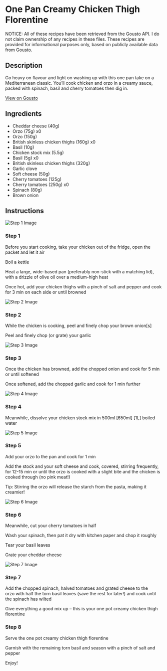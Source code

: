 # One Pan Creamy Chicken Thigh Florentine

NOTICE: All of these recipes have been retrieved from the Gousto API. I do not claim ownership of any recipes in these files. These recipes are provided for informational purposes only, based on publicly available data from Gousto.

## Description

Go heavy on flavour and light on washing up with this one pan take on a Mediterranean classic. You’ll cook chicken and orzo in a creamy sauce, packed with spinach, basil and cherry tomatoes then dig in.


[View on Gousto](https://www.gousto.co.uk/recipes/cookbook/one-pot-creamy-chicken-thigh-florentine)

## Ingredients

- Cheddar cheese (40g)
- Orzo (75g) x0
- Orzo (150g)
- British skinless chicken thighs (160g) x0
- Basil (10g)
- Chicken stock mix (5.5g)
- Basil (5g) x0
- British skinless chicken thighs (320g)
- Garlic clove
- Soft cheese (50g)
- Cherry tomatoes (125g)
- Cherry tomatoes (250g) x0
- Spinach (80g)
- Brown onion

## Instructions

![Step 1 Image](https://production-media.gousto.co.uk/cms/recipe-step-image/Step-1-1682085463866-x200.jpg)

### Step 1

Before you start cooking, take your chicken out of the fridge, open the packet and let it air

Boil a kettle

Heat a large, wide-based pan (preferably non-stick with a matching lid), with a drizzle of olive oil over a medium-high heat

Once hot, add your chicken thighs with a pinch of salt and pepper and cook for 3 min on each side or until browned

![Step 2 Image](https://production-media.gousto.co.uk/cms/recipe-step-image/Step-2-1682085468197-x200.jpg)

### Step 2

While the chicken is cooking, peel and finely chop your brown onion[s]

Peel and finely chop (or grate) your garlic

![Step 3 Image](https://production-media.gousto.co.uk/cms/recipe-step-image/Step-3-1682085472682-x200.jpg)

### Step 3

Once the chicken has browned, add the chopped onion and cook for 5 min or until softened

Once softened, add the chopped garlic and cook for 1 min further

![Step 4 Image](https://production-media.gousto.co.uk/cms/recipe-step-image/Step-4-1682085477810-x200.jpg)

### Step 4

Meanwhile, dissolve your chicken stock mix in 500ml <span class="text-purple">[650ml] </span><span class="text-danger">[1L]</span> boiled water

![Step 5 Image](https://production-media.gousto.co.uk/cms/recipe-step-image/Step-5-1682085480789-x200.jpg)

### Step 5

Add your orzo to the pan and cook for 1 min

Add the stock and your soft cheese and cook, covered, stirring frequently, for 12-15 min or until the orzo is cooked with a slight bite and the chicken is cooked through (no pink meat!)

Tip: Stirring the orzo will release the starch from the pasta, making it creamier!

![Step 6 Image](https://production-media.gousto.co.uk/cms/recipe-step-image/Step-6-1682085484685-x200.jpg)

### Step 6

Meanwhile, cut your cherry tomatoes in half

Wash your spinach, then pat it dry with kitchen paper and chop it roughly

Tear your basil leaves

Grate your cheddar cheese

![Step 7 Image](https://production-media.gousto.co.uk/cms/recipe-step-image/Step-7-1682085487673-x200.jpg)

### Step 7

Add the chopped spinach, halved tomatoes and grated cheese to the orzo with half the torn basil leaves (save the rest for later!) and cook until the spinach has wilted

Give everything a good mix up – this is your one pot creamy chicken thigh florentine

### Step 8

Serve the one pot creamy chicken thigh florentine

Garnish with the remaining torn basil and season with a pinch of salt and pepper

Enjoy!

